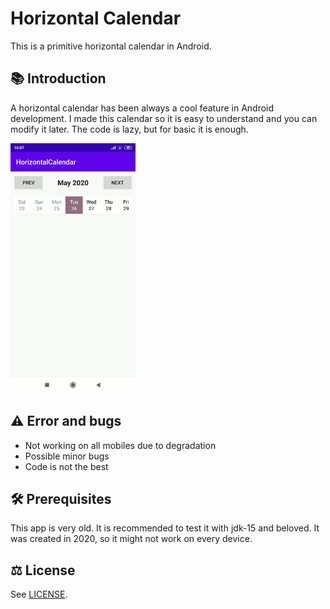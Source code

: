 # Horizontal Calendar

This is a primitive horizontal calendar in Android.

## 📚 Introduction

A horizontal calendar has been always a cool feature in Android development. I made this calendar so it is easy to understand and you can modify it later. The code is lazy, but for basic it is enough.

<img src="cal1.gif" alt="Image 1" style="max-width: 200px;">

## ⚠️ Error and bugs
* Not working on all mobiles due to degradation
* Possible minor bugs
* Code is not the best

## 🛠️ Prerequisites

This app is very old. It is recommended to test it with jdk-15 and beloved. It was created in 2020, so it might not work on every device.

## ⚖️ License

See [LICENSE](LICENSE).
